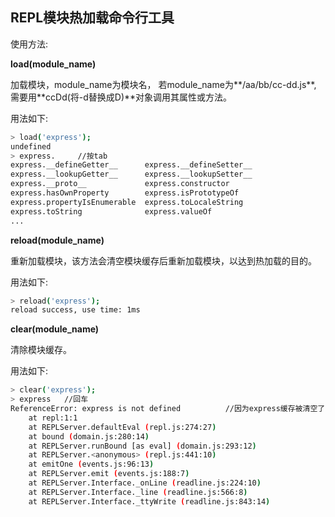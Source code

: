 ## REPL模块热加载命令行工具

使用方法:

**load(module_name)**

加载模块，module_name为模块名，
若module_name为**/aa/bb/cc-dd.js**,
需要用**ccDd(将-d替换成D)**对象调用其属性或方法。

用法如下:
```sh
> load('express');
undefined
> express.     //按tab
express.__defineGetter__      express.__defineSetter__
express.__lookupGetter__      express.__lookupSetter__
express.__proto__             express.constructor
express.hasOwnProperty        express.isPrototypeOf
express.propertyIsEnumerable  express.toLocaleString
express.toString              express.valueOf
...
```

**reload(module_name)**

重新加载模块，该方法会清空模块缓存后重新加载模块，以达到热加载的目的。

用法如下:
```sh
> reload('express');
reload success, use time: 1ms
```

**clear(module_name)**

清除模块缓存。

用法如下:
```sh
> clear('express');
> express   //回车
ReferenceError: express is not defined          //因为express缓存被清空了
    at repl:1:1
    at REPLServer.defaultEval (repl.js:274:27)
    at bound (domain.js:280:14)
    at REPLServer.runBound [as eval] (domain.js:293:12)
    at REPLServer.<anonymous> (repl.js:441:10)
    at emitOne (events.js:96:13)
    at REPLServer.emit (events.js:188:7)
    at REPLServer.Interface._onLine (readline.js:224:10)
    at REPLServer.Interface._line (readline.js:566:8)
    at REPLServer.Interface._ttyWrite (readline.js:843:14)
```